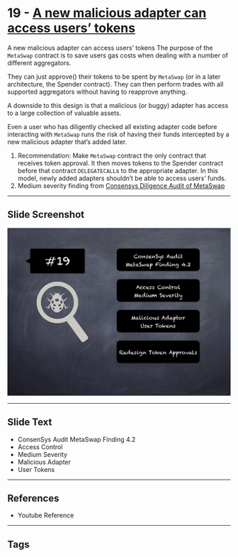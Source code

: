 
# 19 - [A new malicious adapter can access users’ tokens](./A%20new%20malicious%20adapter%20can%20access%20users’%20tokens.md)

A new malicious adapter can access users’ tokens The purpose of the `MetaSwap` contract is to save users gas costs when dealing with a number of different aggregators.

They can just approve() their tokens to be spent by `MetaSwap` (or in a later architecture, the Spender contract). They can then perform trades with all supported aggregators without having to reapprove anything. 

A downside to this design is that a malicious (or buggy) adapter has access to a large collection of valuable assets. 

Even a user who has diligently checked all existing adapter code before interacting with `MetaSwap` runs the risk of having their funds intercepted by a new malicious adapter that’s added later.

1. Recommendation: Make `MetaSwap` contract the only contract that receives token approval. It then moves tokens to the Spender contract before that contract `DELEGATECALL`s to the appropriate adapter. In this model, newly added adapters shouldn’t be able to access users’ funds.
2. Medium severity finding from [Consensys Diligence Audit of MetaSwap](https://consensys.net/diligence/audits/2020/08/metaswap/#a-new-malicious-adapter-can-access-users-tokens)
___
## Slide Screenshot
![019.png](../../images/7.%20Audit%20Findings%20101/019.png)
___
## Slide Text
- ConsenSys Audit MetaSwap Finding 4.2
- Access Control
- Medium Severity
- Malicious Adapter
- User Tokens
___
## References
- Youtube Reference
___
## Tags
